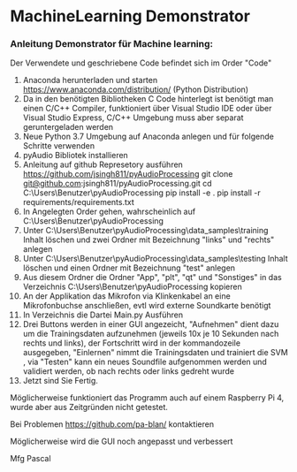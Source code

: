 # MachineLearning Demonstrator

### Anleitung Demonstrator für Machine learning: ###
Der Verwendete und geschriebene Code befindet sich im Order "Code" 

1. Anaconda herunterladen und starten https://www.anaconda.com/distribution/ (Python Distribution)
2. Da in den benötigten Bibliotheken C Code hinterlegt ist benötigt man einen C/C++ Compiler, funktioniert über Visual Studio IDE oder über Visual Studio Express, C/C++ Umgebung muss aber separat geruntergeladen werden
2. Neue Python 3.7 Umgebung auf Anaconda anlegen und für folgende Schritte verwenden
3. pyAudio Bibliotek installieren 
4. Anleitung auf github Represetory ausführen https://github.com/jsingh811/pyAudioProcessing
	git clone git@github.com:jsingh811/pyAudioProcessing.git
	cd C:\Users\Benutzer\pyAudioProcessing
	pip install -e .
	pip install -r requirements/requirements.txt
5. In Angelegten Order gehen, wahrscheinlich auf C:\Users\Benutzer\pyAudioProcessing
6. Unter C:\Users\Benutzer\pyAudioProcessing\data_samples\training Inhalt löschen und zwei Ordner mit Bezeichnung "links" und "rechts" anlegen
7. Unter C:\Users\Benutzer\pyAudioProcessing\data_samples\testing Inhalt löschen und einen Ordner mit Bezeichnung "test" anlegen
8. Aus diesem Ordner die Ordner "App", "plt", "qt" und "Sonstiges" in das Verzeichnis C:\Users\Benutzer\pyAudioProcessing kopieren
9. An der Applikation das Mikrofon via Klinkenkabel an eine Mikrofonbuchse anschließen, evtl wird externe Soundkarte benötigt
10. In Verzeichnis die Dartei Main.py Ausführen
11. Drei Buttons werden in einer GUI angezeicht, "Aufnehmen" dient dazu um die Trainingsdaten aufzunehmen (jeweils 10x je 10 Sekunden nach rechts und links), der Fortschritt wird in der kommandozeile ausgegeben, "Einlernen" nimmt die Trainingsdaten und trainiert die SVM , via "Testen" kann ein neues Soundfile aufgenommen werden und validiert werden, ob nach rechts oder links gedreht wurde
12. Jetzt sind Sie Fertig.

Möglicherweise funktioniert das Programm auch auf einem Raspberry Pi 4, wurde aber aus Zeitgründen nicht getestet.

Bei Problemen https://github.com/pa-blan/ kontaktieren

Möglicherweise wird die GUI noch angepasst und verbessert

Mfg Pascal


